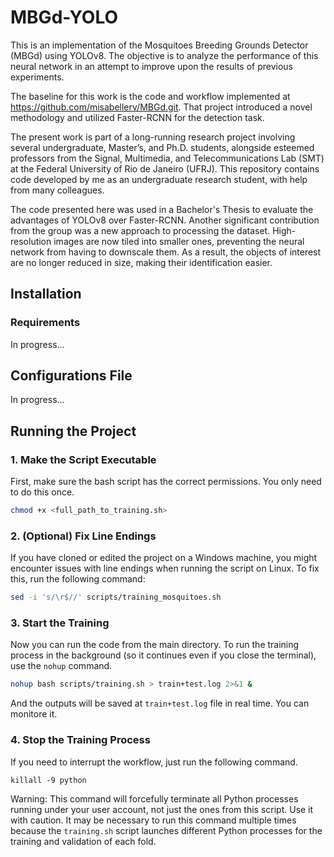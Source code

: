 # MBGd-YOLO

This is an implementation of the Mosquitoes Breeding Grounds Detector (MBGd) using YOLOv8. The objective is to analyze the performance of this neural network in an attempt to improve upon the results of previous experiments.

The baseline for this work is the code and workflow implemented at https://github.com/misabellerv/MBGd.git. That project introduced a novel methodology and utilized Faster-RCNN for the detection task.

The present work is part of a long-running research project involving several undergraduate, Master’s, and Ph.D. students, alongside esteemed professors from the Signal, Multimedia, and Telecommunications Lab (SMT) at the Federal University of Rio de Janeiro (UFRJ). This repository contains code developed by me as an undergraduate research student, with help from many colleagues.

The code presented here was used in a Bachelor's Thesis to evaluate the advantages of YOLOv8 over Faster-RCNN. Another significant contribution from the group was a new approach to processing the dataset. High-resolution images are now tiled into smaller ones, preventing the neural network from having to downscale them. As a result, the objects of interest are no longer reduced in size, making their identification easier.

## Installation

### Requirements
In progress...

## Configurations File
In progress...


## Running the Project

### 1. Make the Script Executable
First, make sure the bash script has the correct permissions. You only need to do this once.
```bash
chmod +x <full_path_to_training.sh>
```

### 2. (Optional) Fix Line Endings
If you have cloned or edited the project on a Windows machine, you might encounter issues with line endings when running the script on Linux. To fix this, run the following command:
```bash
sed -i 's/\r$//' scripts/training_mosquitoes.sh
```

### 3. Start the Training
Now you can run the code from the main directory. To run the training process in the background (so it continues even if you close the terminal), use the `nohup` command.
```bash
nohup bash scripts/training.sh > train+test.log 2>&1 &
```
And the outputs will be saved at `train+test.log` file in real time. You can monitore it.

### 4. Stop the Training Process
If you need to interrupt the workflow, just run the following command.
```
killall -9 python
```
Warning: This command will forcefully terminate all Python processes running under your user account, not just the ones from this script. Use it with caution.
It may be necessary to run this command multiple times because the `training.sh` script launches different Python processes for the training and validation of each fold.
